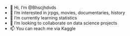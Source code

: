 - 👋 Hi, I’m @Bhscjhdvds
- 👀 I’m interested in jrpgs, movies, documentaries, history
- 🌱 I’m currently learning statistics
- 💞️ I’m looking to collaborate on data science projects
- 📫 You can reach me via Kaggle

<!---
Bhscjhdvds/Bhscjhdvds is a ✨ special ✨ repository because its `README.md` (this file) appears on your GitHub profile.
You can click the Preview link to take a look at your changes.
--->
